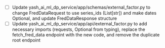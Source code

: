- [ ] Update yash_ai_ml_dp_service/app/schemas/external_factor.py to change FredDataRequest to use series_ids (List[str]) and make dates Optional, and update FredDataResponse structure
- [ ] Update yash_ai_ml_dp_service/app/api/external_factor.py to add necessary imports (requests, Optional from typing), replace the fetch_fred_data endpoint with the new code, and remove the duplicate root endpoint
